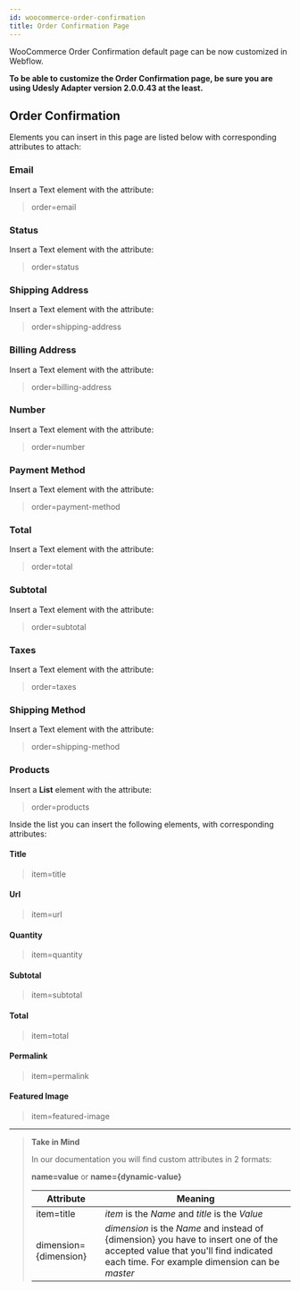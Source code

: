 ```yaml
---
id: woocommerce-order-confirmation
title: Order Confirmation Page
---
```


WooCommerce Order Confirmation default page can be now customized in Webflow. 

**To be able to customize the Order Confirmation page, be sure you are using Udesly Adapter version 2.0.0.43 at the least.**

## Order Confirmation

Elements you can insert in this page are listed below with corresponding attributes to attach:

### Email
Insert a Text element with the attribute:

> order=email

### Status
Insert a Text element with the attribute:

> order=status

### Shipping Address
Insert a Text element with the attribute:

> order=shipping-address

### Billing Address
Insert a Text element with the attribute:

> order=billing-address

### Number
Insert a Text element with the attribute:

> order=number

### Payment Method
Insert a Text element with the attribute:

> order=payment-method

### Total
Insert a Text element with the attribute:

> order=total

### Subtotal
Insert a Text element with the attribute:

> order=subtotal

### Taxes
Insert a Text element with the attribute:

> order=taxes

### Shipping Method
Insert a Text element with the attribute:

> order=shipping-method

### Products
Insert a **List** element with the attribute:

> order=products

Inside the list you can insert the following elements, with corresponding attributes:

#### Title

> item=title

#### Url

> item=url

#### Quantity

> item=quantity

#### Subtotal

> item=subtotal

#### Total

> item=total

#### Permalink

> item=permalink

#### Featured Image

> item=featured-image

---------
> **Take in Mind**
>
> In our documentation you will find custom attributes in 2 formats:
>
> **name=value** or **name={dynamic-value}**
>
>
> **Attribute**             | **Meaning** | 
> -------------             | --------------- |
> | item=title              | *item* is the *Name* and *title* is the *Value* |
> | dimension={dimension}   | *dimension* is the *Name* and instead of {dimension} you have to insert one of the accepted value that you'll find indicated each time. For example dimension can be *master*|